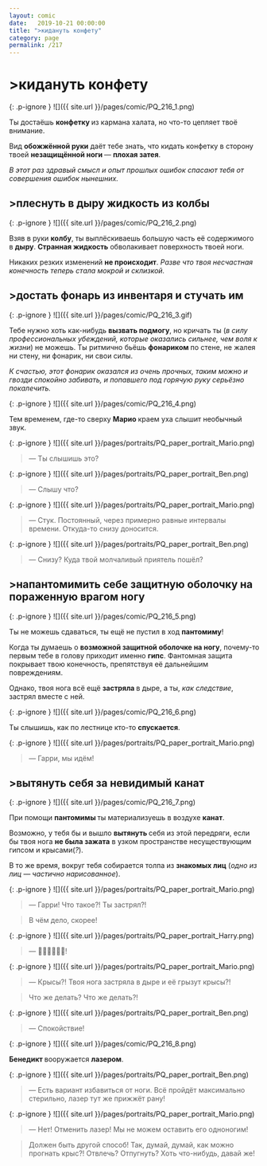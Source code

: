 ```yaml
---
layout: comic
date:   2019-10-21 00:00:00 
title: ">кидануть конфету"
category: page
permalink: /217
---
```

# >кидануть конфету

{: .p-ignore }
![]({{ site.url }}/pages/comic/PQ_216_1.png)

Ты достаёшь <strong>конфетку </strong>из кармана халата, но что-то цепляет твоё внимание.

Вид <strong>обожжённой руки</strong> даёт тебе знать, что кидать конфетку в сторону твоей <strong>незащищённой ноги </strong>— <strong>плохая затея</strong>. 

<em>В этот раз здравый смысл и опыт прошлых ошибок спасают тебя от совершения ошибок нынешних.</em>

## >плеснуть в дыру жидкость из колбы

{: .p-ignore }
![]({{ site.url }}/pages/comic/PQ_216_2.png)

Взяв в руки <strong>колбу</strong>, ты выплёскиваешь большую часть её содержимого в <strong>дыру</strong>. <strong>Странная жидкость</strong> обволакивает поверхность твоей ноги.

Никаких резких изменений <strong>не происходит</strong>. <em>Разве что твоя несчастная конечность теперь стала мокрой и склизкой.</em>

## >достать фонарь из инвентаря и стучать им

{: .p-ignore }
![]({{ site.url }}/pages/comic/PQ_216_3.gif)

Тебе нужно хоть как-нибудь <strong>вызвать подмогу</strong>, но кричать ты (<em>в силу профессиональных убеждений, которые оказались сильнее, чем воля к жизни</em>) не можешь. Ты ритмично бьёшь <strong>фонариком </strong>по стене, не жалея ни стену, ни фонарик, ни свои силы.

<em>К счастью, этот фонарик оказался из очень прочных, таким можно и гвозди спокойно забивать, и попавшего под горячую руку серьёзно покалечить.</em>

{: .p-ignore }
![]({{ site.url }}/pages/comic/PQ_216_4.png)

Тем временем, где-то сверху <strong>Марио </strong>краем уха слышит необычный звук.

{: .p-ignore }
![]({{ site.url }}/pages/portraits/PQ_paper_portrait_Mario.png)

<blockquote>— Ты слышишь это?</blockquote>

{: .p-ignore }
![]({{ site.url }}/pages/portraits/PQ_paper_portrait_Ben.png)

<blockquote>— Слышу что?</blockquote>

{: .p-ignore }
![]({{ site.url }}/pages/portraits/PQ_paper_portrait_Mario.png)

<blockquote>— Стук. Постоянный, через примерно равные интервалы времени. Откуда-то снизу доносится.</blockquote>

{: .p-ignore }
![]({{ site.url }}/pages/portraits/PQ_paper_portrait_Ben.png)

<blockquote>— Снизу? Куда твой молчаливый приятель пошёл?</blockquote>

## >напантомимить себе защитную оболочку на пораженную врагом ногу

{: .p-ignore }
![]({{ site.url }}/pages/comic/PQ_216_5.png)

Ты не можешь сдаваться, ты ещё не пустил в ход <strong>пантомиму</strong>!

Когда ты думаешь о <strong>возможной защитной оболочке на ногу</strong>, почему-то первым тебе в голову приходит именно <strong>гипс</strong>. Фантомная защита покрывает твою конечность, препятствуя её дальнейшим повреждениям.

Однако, твоя нога всё ещё <strong>застряла </strong>в дыре, а ты, <em>как следствие</em>, застрял вместе с ней.

{: .p-ignore }
![]({{ site.url }}/pages/comic/PQ_216_6.png)

Ты слышишь, как по лестнице кто-то <strong>спускается</strong>.

{: .p-ignore }
![]({{ site.url }}/pages/portraits/PQ_paper_portrait_Mario.png)

<blockquote>— Гарри, мы идём!</blockquote>

## >вытянуть себя за невидимый канат

{: .p-ignore }
![]({{ site.url }}/pages/comic/PQ_216_7.png)

При помощи <strong>пантомимы </strong>ты материализуешь в воздухе <strong>канат</strong>.

Возможно, у тебя бы и вышло <strong>вытянуть </strong>себя из этой передряги, если бы твоя нога <strong>не была зажата</strong> в узком пространстве несуществующим гипсом и крысами(<em>?</em>).

В то же время, вокруг тебя собирается толпа из <strong>знакомых лиц</strong> (<em>одно из лиц — частично нарисованное</em>).

{: .p-ignore }
![]({{ site.url }}/pages/portraits/PQ_paper_portrait_Mario.png)

<blockquote>— Гарри! Что такое?! Ты застрял?!</blockquote>

<blockquote>В чём дело, скорее!</blockquote>

{: .p-ignore }
![]({{ site.url }}/pages/portraits/PQ_paper_portrait_Harry.png)

<blockquote>— <strong>🤖🐀🤖🐀🤖🐀</strong>!</blockquote>

{: .p-ignore }
![]({{ site.url }}/pages/portraits/PQ_paper_portrait_Mario.png)

<blockquote>— Крысы?! Твоя нога застряла в дыре и её грызут крысы?!</blockquote>

<blockquote>Что же делать? Что же делать?!</blockquote>

{: .p-ignore }
![]({{ site.url }}/pages/portraits/PQ_paper_portrait_Ben.png)

<blockquote>— Спокойствие!</blockquote>

{: .p-ignore }
![]({{ site.url }}/pages/comic/PQ_216_8.png)

<strong>Бенедикт </strong>вооружается <strong>лазером</strong>.

{: .p-ignore }
![]({{ site.url }}/pages/portraits/PQ_paper_portrait_Ben.png)

<blockquote>— Есть вариант избавиться от ноги. Всё пройдёт максимально стерильно, лазер тут же прижжёт рану!</blockquote>

{: .p-ignore }
![]({{ site.url }}/pages/portraits/PQ_paper_portrait_Mario.png)

<blockquote>— Нет! Отменить лазер! Мы не можем оставить его одноногим!</blockquote>

<blockquote>Должен быть другой способ! Так, думай, думай, как можно прогнать крыс?! Отвлечь? Отпугнуть? Хоть что-нибудь, давай же!</blockquote>
